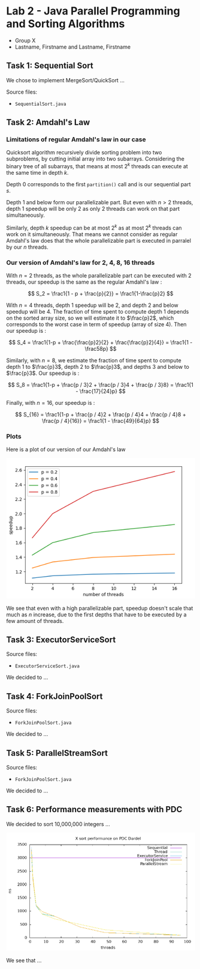 # Lab 2 - Java Parallel Programming and Sorting Algorithms
- Group X
- Lastname, Firstname and Lastname, Firstname

## Task 1: Sequential Sort
We chose to implement MergeSort/QuickSort ...

Source files:

- `SequentialSort.java`

## Task 2: Amdahl's Law

### Limitations of regular Amdahl's law in our case

Quicksort algorithm recursively divide sorting problem into two subproblems, by cutting initial array into two subarrays.
Considering the binary tree of all subarrays, that means at most $2^k$ threads can execute at the same time in depth $k$.

Depth 0 corresponds to the first `partition()` call and is our sequential part $s$.

Depth 1 and below form our parallelizable part. But even with $n > 2$ threads, depth 1 speedup will be only 2 as only 2 threads can work on that part simultaneously.

Similarly, depth $k$ speedup can be at most $2^k$ as at most $2^k$ threads can work on it simultaneously. That means we cannot consider as regular Amdahl's law does that the whole parallelizable part is executed in parralel by our $n$ threads.

### Our version of Amdahl's law for 2, 4, 8, 16 threads

With $n = 2$ threads, as the whole parallelizable part can be executed with 2 threads, our speedup is the same as the regular Amdahl's law :

$$
S_2 = \frac1{1 - p + \frac{p}{2}} = \frac1{1-\frac{p}2}
$$

With $n = 4$ threads, depth 1 speedup will be 2, and depth 2 and below speedup will be 4. The fraction of time spent to compute depth 1 depends on the sorted array size, so we will estimate it to $\frac{p}2$, which corresponds to the worst case in term of speedup (array of size 4). Then our speedup is :

$$
S_4 = \frac1{1-p + \frac{\frac{p}2}{2} + \frac{\frac{p}2}{4}} = \frac1{1 - \frac58p}
$$

Similarly, with $n=8$, we estimate the fraction of time spent to compute depth 1 to $\frac{p}3$, depth 2 to $\frac{p}3$, and depths 3 and below to $\frac{p}3$. Our speedup is :

$$
S_8 = \frac1{1-p + \frac{p / 3}2 + \frac{p / 3}4 + \frac{p / 3}8} = \frac1{1 - \frac{17}{24}p}
$$

Finally, with $n = 16$, our speedup is :

$$
S_{16} = \frac1{1-p + \frac{p / 4}2 + \frac{p / 4}4 + \frac{p / 4}8 + \frac{p / 4}{16}} = \frac1{1 - \frac{49}{64}p}
$$

### Plots

Here is a plot of our version of our Amdahl's law

![amdahl's law plot](data/our_amdahl.png)

We see that even with a high parallelizable part, speedup doesn't scale that much as $n$ increase, due to the first depths that have to be executed by a few amount of threads.

## Task 3: ExecutorServiceSort

Source files:

- `ExecutorServiceSort.java`

We decided to ...

## Task 4: ForkJoinPoolSort

Source files:

- `ForkJoinPoolSort.java`

We decided to ...

## Task 5: ParallelStreamSort

Source files:

- `ForkJoinPoolSort.java`

We decided to ...

## Task 6: Performance measurements with PDC

We decided to sort 10,000,000 integers ...

![pdc plot](data/pdc.png)

We see that ...
